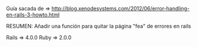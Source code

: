 Guía sacada de => http://blog.xenodesystems.com/2012/06/error-handling-en-rails-3-howto.html

RESUMEN: Añadir una función para quitar la página "fea" de errores en rails

Rails => 4.0.0
Ruby => 2.0.0